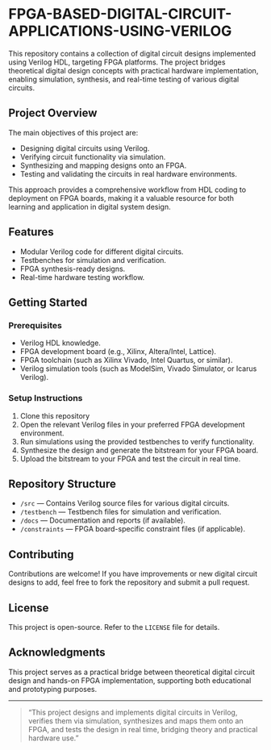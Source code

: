 # FPGA-BASED-DIGITAL-CIRCUIT-APPLICATIONS-USING-VERILOG

This repository contains a collection of digital circuit designs implemented using Verilog HDL, targeting FPGA platforms. The project bridges theoretical digital design concepts with practical hardware implementation, enabling simulation, synthesis, and real-time testing of various digital circuits.

## Project Overview

The main objectives of this project are:
- Designing digital circuits using Verilog.
- Verifying circuit functionality via simulation.
- Synthesizing and mapping designs onto an FPGA.
- Testing and validating the circuits in real hardware environments.

This approach provides a comprehensive workflow from HDL coding to deployment on FPGA boards, making it a valuable resource for both learning and application in digital system design.

## Features

- Modular Verilog code for different digital circuits.
- Testbenches for simulation and verification.
- FPGA synthesis-ready designs.
- Real-time hardware testing workflow.

## Getting Started

### Prerequisites

- Verilog HDL knowledge.
- FPGA development board (e.g., Xilinx, Altera/Intel, Lattice).
- FPGA toolchain (such as Xilinx Vivado, Intel Quartus, or similar).
- Verilog simulation tools (such as ModelSim, Vivado Simulator, or Icarus Verilog).

### Setup Instructions

1. Clone this repository
2. Open the relevant Verilog files in your preferred FPGA development environment.
3. Run simulations using the provided testbenches to verify functionality.
4. Synthesize the design and generate the bitstream for your FPGA board.
5. Upload the bitstream to your FPGA and test the circuit in real time.

## Repository Structure

- `/src` — Contains Verilog source files for various digital circuits.
- `/testbench` — Testbench files for simulation and verification.
- `/docs` — Documentation and reports (if available).
- `/constraints` — FPGA board-specific constraint files (if applicable).

## Contributing

Contributions are welcome! If you have improvements or new digital circuit designs to add, feel free to fork the repository and submit a pull request.

## License

This project is open-source. Refer to the `LICENSE` file for details.

## Acknowledgments

This project serves as a practical bridge between theoretical digital circuit design and hands-on FPGA implementation, supporting both educational and prototyping purposes.

---

> “This project designs and implements digital circuits in Verilog, verifies them via simulation, synthesizes and maps them onto an FPGA, and tests the design in real time, bridging theory and practical hardware use.”

